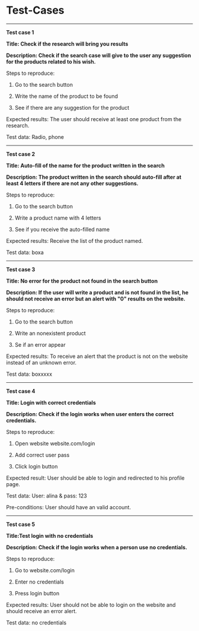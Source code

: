 # Test-Cases
----------------
**Test case 1**

**Title: Check if the research will bring you results**

**Description: Check if the search case will give to the user any suggestion for the products related to his wish.**

Steps to reproduce:

  1. Go to the search button

  2. Write the name of the product to be found

  3. See if there are any suggestion for the product

Expected results: The user should receive at least one product from the research.

Test data: Radio, phone

------------------

**Test case 2**

**Title: Auto-fill of the name for the product written in the search**

**Description: The product written in the search should auto-fill after at least 4 letters if there are not any other suggestions.**

Steps to reproduce:

  1. Go to the search button

  2. Write a product name with 4 letters

  3. See if you receive the auto-filled name

Expected results: Receive the list of the product named.

Test data: boxa

----------

**Test case 3**

**Title: No error for the product not found in the search button**

**Description: If the user will write a product and is not found in the list, he should not receive an error but an alert with "0" results on the website.**

Steps to reproduce:

  1. Go to the search button

  2. Write an nonexistent product

  3. Se if an error appear

Expected results: To receive an alert that the product is not on the website instead of an unknown error.

Test data: boxxxxx

-------------

**Test case 4**

**Title: Login with correct credentials**

**Description: Check if the login works when user enters the correct credentials.**

Steps to reproduce:

  1. Open website website.com/login

  2. Add correct user pass

  3. Click login button

Expected result: User should be able to login and redirected to his profile page.

Test data: User: alina & pass: 123

Pre-conditions: User should have an valid account.

--------------

**Test case 5**

**Title:Test login with no credentials**

**Description: Check if the login works when a person use no credentials.**

Steps to reproduce:

  1. Go to website.com/login

  2. Enter no credentials

  3. Press login button

Expected results: User should not be able to login on the website and should receive an error alert.

Test data: no credentials


